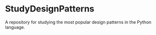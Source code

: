 # StudyDesignPatterns
A repository for studying the most popular design patterns in the Python language.
